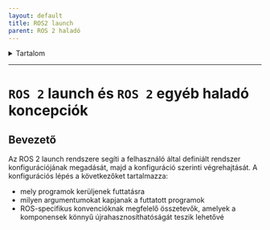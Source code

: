 ```yaml
---
layout: default
title: ROS2 launch
parent: ROS 2 haladó 
---
```


 

<details markdown="block">
  <summary>
    Tartalom
  </summary>
  {: .text-delta }
1. TOC
{:toc}
</details>

---



# `ROS 2` launch és `ROS 2` egyéb haladó koncepciók


## Bevezető

Az ROS 2 launch rendszere segíti a felhasználó által definiált rendszer konfigurációjának megadását, majd a konfiguráció szerinti végrehajtását. A konfigurációs lépés a következőket tartalmazza:
  - mely programok kerüljenek futtatásra
  - milyen argumentumokat kapjanak a futtatott programok
  - ROS-specifikus konvencióknak megfelelő összetevők, amelyek a komponensek könnyű újrahasznosíthatóságát teszik lehetővé

